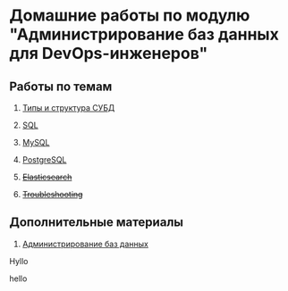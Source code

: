 # Домашние работы по модулю "Администрирование баз данных для DevOps-инженеров"

## Работы по темам

1. [Типы и структура СУБД](06-db-01-basics)

2. [SQL](06-db-02-sql)

3. [MySQL](06-db-03-mysql)

4. [PostgreSQL](06-db-04-postgresql)

5. [~~Elasticsearch~~](06-db-05-elasticsearch)

6. [~~Troubleshooting~~](06-db-06-troobleshooting)


## Дополнительные материалы

1. [Администрирование баз данных](additional)


Hуllо  

hello